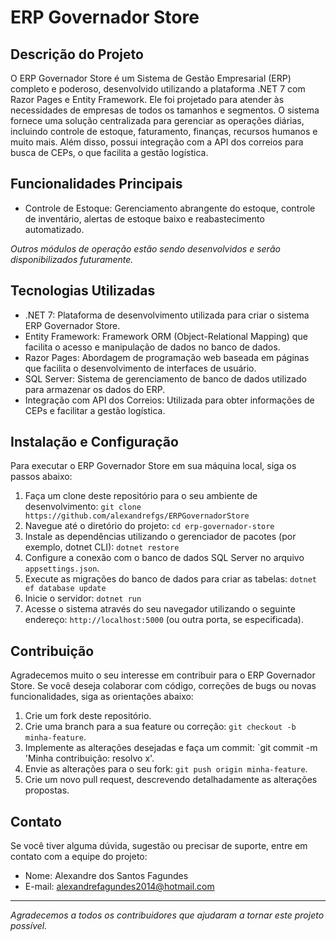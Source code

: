 # ERP Governador Store

## Descrição do Projeto

O ERP Governador Store é um Sistema de Gestão Empresarial (ERP) completo e poderoso, desenvolvido utilizando a plataforma .NET 7 com Razor Pages e Entity Framework.
Ele foi projetado para atender às necessidades de empresas de todos os tamanhos e segmentos.
O sistema fornece uma solução centralizada para gerenciar as operações diárias, incluindo controle de estoque, faturamento, finanças, recursos humanos e muito mais.
Além disso, possui integração com a API dos correios para busca de CEPs, o que facilita a gestão logística.

## Funcionalidades Principais

- Controle de Estoque: Gerenciamento abrangente do estoque, controle de inventário, alertas de estoque baixo e reabastecimento automatizado.

*Outros módulos de operação estão sendo desenvolvidos e serão disponibilizados futuramente.*

## Tecnologias Utilizadas

- .NET 7: Plataforma de desenvolvimento utilizada para criar o sistema ERP Governador Store.
- Entity Framework: Framework ORM (Object-Relational Mapping) que facilita o acesso e manipulação de dados no banco de dados.
- Razor Pages: Abordagem de programação web baseada em páginas que facilita o desenvolvimento de interfaces de usuário.
- SQL Server: Sistema de gerenciamento de banco de dados utilizado para armazenar os dados do ERP.
- Integração com API dos Correios: Utilizada para obter informações de CEPs e facilitar a gestão logística.

## Instalação e Configuração

Para executar o ERP Governador Store em sua máquina local, siga os passos abaixo:

1. Faça um clone deste repositório para o seu ambiente de desenvolvimento: `git clone https://github.com/alexandrefgs/ERPGovernadorStore`
2. Navegue até o diretório do projeto: `cd erp-governador-store`
3. Instale as dependências utilizando o gerenciador de pacotes (por exemplo, dotnet CLI): `dotnet restore`
4. Configure a conexão com o banco de dados SQL Server no arquivo `appsettings.json`.
5. Execute as migrações do banco de dados para criar as tabelas: `dotnet ef database update`
6. Inicie o servidor: `dotnet run`
7. Acesse o sistema através do seu navegador utilizando o seguinte endereço: `http://localhost:5000` (ou outra porta, se especificada).

## Contribuição

Agradecemos muito o seu interesse em contribuir para o ERP Governador Store. Se você deseja colaborar com código, correções de bugs ou novas funcionalidades, siga as orientações abaixo:

1. Crie um fork deste repositório.
2. Crie uma branch para a sua feature ou correção: `git checkout -b minha-feature`.
3. Implemente as alterações desejadas e faça um commit: `git commit -m 'Minha contribuição: resolvo x'.
4. Envie as alterações para o seu fork: `git push origin minha-feature`.
5. Crie um novo pull request, descrevendo detalhadamente as alterações propostas.

## Contato

Se você tiver alguma dúvida, sugestão ou precisar de suporte, entre em contato com a equipe do projeto:

- Nome: Alexandre dos Santos Fagundes
- E-mail: alexandrefagundes2014@hotmail.com

---

*Agradecemos a todos os contribuidores que ajudaram a tornar este projeto possível.*

